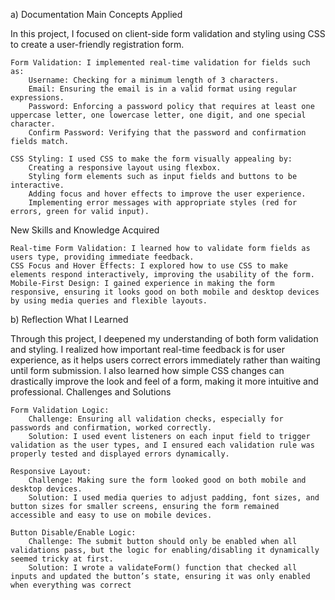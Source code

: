 a) Documentation
Main Concepts Applied

In this project, I focused on client-side form validation and styling using CSS to create a user-friendly registration form.

    Form Validation: I implemented real-time validation for fields such as:
        Username: Checking for a minimum length of 3 characters.
        Email: Ensuring the email is in a valid format using regular expressions.
        Password: Enforcing a password policy that requires at least one uppercase letter, one lowercase letter, one digit, and one special character.
        Confirm Password: Verifying that the password and confirmation fields match.

    CSS Styling: I used CSS to make the form visually appealing by:
        Creating a responsive layout using flexbox.
        Styling form elements such as input fields and buttons to be interactive.
        Adding focus and hover effects to improve the user experience.
        Implementing error messages with appropriate styles (red for errors, green for valid input).

New Skills and Knowledge Acquired

    Real-time Form Validation: I learned how to validate form fields as users type, providing immediate feedback.
    CSS Focus and Hover Effects: I explored how to use CSS to make elements respond interactively, improving the usability of the form.
    Mobile-First Design: I gained experience in making the form responsive, ensuring it looks good on both mobile and desktop devices by using media queries and flexible layouts.

b) Reflection
What I Learned

Through this project, I deepened my understanding of both form validation and styling. I realized how important real-time feedback is for user experience, as it helps users correct errors immediately rather than waiting until form submission. I also learned how simple CSS changes can drastically improve the look and feel of a form, making it more intuitive and professional.
Challenges and Solutions

    Form Validation Logic:
        Challenge: Ensuring all validation checks, especially for passwords and confirmation, worked correctly.
        Solution: I used event listeners on each input field to trigger validation as the user types, and I ensured each validation rule was properly tested and displayed errors dynamically.

    Responsive Layout:
        Challenge: Making sure the form looked good on both mobile and desktop devices.
        Solution: I used media queries to adjust padding, font sizes, and button sizes for smaller screens, ensuring the form remained accessible and easy to use on mobile devices.

    Button Disable/Enable Logic:
        Challenge: The submit button should only be enabled when all validations pass, but the logic for enabling/disabling it dynamically seemed tricky at first.
        Solution: I wrote a validateForm() function that checked all inputs and updated the button’s state, ensuring it was only enabled when everything was correct